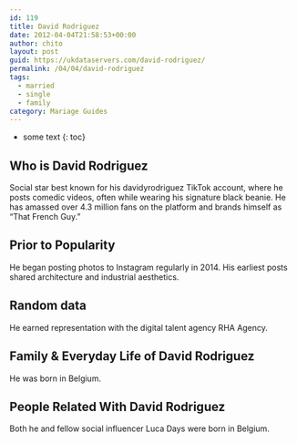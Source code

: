 ```yaml
---
id: 119
title: David Rodriguez
date: 2012-04-04T21:58:53+00:00
author: chito
layout: post
guid: https://ukdataservers.com/david-rodriguez/
permalink: /04/04/david-rodriguez  
tags:
  - married
  - single
  - family
category: Mariage Guides
---
```


* some text
{: toc}


## Who is  David Rodriguez
                  
                  
                  
Social star best known for his davidyrodriguez TikTok account, where he posts comedic videos, often while wearing his signature black beanie. He has amassed over 4.3 million fans on the platform and brands himself as &#8220;That French Guy.&#8221; 
                  
                
                
                
## Prior to Popularity 
                  
                  
                  
He began posting photos to Instagram regularly in 2014. His earliest posts shared architecture and industrial aesthetics. 
                  
                
                
                
## Random data 
                  
                  
                  
He earned representation with the digital talent agency RHA Agency. 
                  
                
                
                
## Family & Everyday Life of David Rodriguez
                  
                  
                  
He was born in Belgium.
                  
                
                
                
## People Related With  David Rodriguez
                  
                  
                  
Both he and fellow social influencer Luca Days were born in Belgium. 
                  
                
              
            
          
          
          
    
    
  
